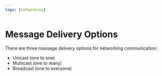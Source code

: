 ```yaml
---
tags: [networking]
---
```


# Message Delivery Options

There are three message delivery options for networking communication:
- Unicast (one to one)
- Multicast (one to many)
- Broadcast (one to everyone)
